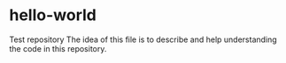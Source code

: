# hello-world
Test repository
The idea of this file is to describe and help understanding the code in this repository.

